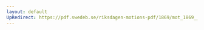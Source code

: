```yaml
---
layout: default
UpRedirect: https://pdf.swedeb.se/riksdagen-motions-pdf/1869/mot_1869__ak__00002/mot_1869__ak__00002_002.pdf
---
```

